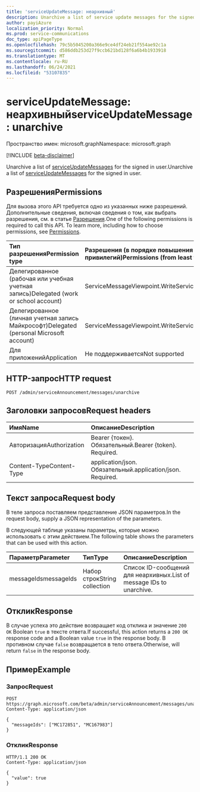 ```yaml
---
title: 'serviceUpdateMessage: неархивный'
description: Unarchive a list of service update messages for the signed in user.
author: payiAzure
localization_priority: Normal
ms.prod: service-communications
doc_type: apiPageType
ms.openlocfilehash: 79c5b5045200a366e9ce4df24eb21f554ae92c1a
ms.sourcegitcommit: d586ddb253d27f9ccb621bd128f6a6b4b1933918
ms.translationtype: MT
ms.contentlocale: ru-RU
ms.lasthandoff: 06/24/2021
ms.locfileid: "53107835"
---
```

# <a name="serviceupdatemessage-unarchive"></a><span data-ttu-id="5fb3c-103">serviceUpdateMessage: неархивный</span><span class="sxs-lookup"><span data-stu-id="5fb3c-103">serviceUpdateMessage: unarchive</span></span>
<span data-ttu-id="5fb3c-104">Пространство имен: microsoft.graph</span><span class="sxs-lookup"><span data-stu-id="5fb3c-104">Namespace: microsoft.graph</span></span>

[!INCLUDE [beta-disclaimer](../../includes/beta-disclaimer.md)]

<span data-ttu-id="5fb3c-105">Unarchive a list of [serviceUpdateMessages](../resources/serviceupdatemessage.md) for the signed in user.</span><span class="sxs-lookup"><span data-stu-id="5fb3c-105">Unarchive a list of [serviceUpdateMessages](../resources/serviceupdatemessage.md) for the signed in user.</span></span>

## <a name="permissions"></a><span data-ttu-id="5fb3c-106">Разрешения</span><span class="sxs-lookup"><span data-stu-id="5fb3c-106">Permissions</span></span>
<span data-ttu-id="5fb3c-p101">Для вызова этого API требуется одно из указанных ниже разрешений. Дополнительные сведения, включая сведения о том, как выбрать разрешения, см. в статье [Разрешения](/graph/permissions-reference).</span><span class="sxs-lookup"><span data-stu-id="5fb3c-p101">One of the following permissions is required to call this API. To learn more, including how to choose permissions, see [Permissions](/graph/permissions-reference).</span></span>

|<span data-ttu-id="5fb3c-109">Тип разрешения</span><span class="sxs-lookup"><span data-stu-id="5fb3c-109">Permission type</span></span>|<span data-ttu-id="5fb3c-110">Разрешения (в порядке повышения привилегий)</span><span class="sxs-lookup"><span data-stu-id="5fb3c-110">Permissions (from least to most privileged)</span></span>|
|:---|:---|
|<span data-ttu-id="5fb3c-111">Делегированное (рабочая или учебная учетная запись)</span><span class="sxs-lookup"><span data-stu-id="5fb3c-111">Delegated (work or school account)</span></span>|<span data-ttu-id="5fb3c-112">ServiceMessageViewpoint.Write</span><span class="sxs-lookup"><span data-stu-id="5fb3c-112">ServiceMessageViewpoint.Write</span></span>|
|<span data-ttu-id="5fb3c-113">Делегированное (личная учетная запись Майкрософт)</span><span class="sxs-lookup"><span data-stu-id="5fb3c-113">Delegated (personal Microsoft account)</span></span>|<span data-ttu-id="5fb3c-114">ServiceMessageViewpoint.Write</span><span class="sxs-lookup"><span data-stu-id="5fb3c-114">ServiceMessageViewpoint.Write</span></span>|
|<span data-ttu-id="5fb3c-115">Для приложений</span><span class="sxs-lookup"><span data-stu-id="5fb3c-115">Application</span></span>|<span data-ttu-id="5fb3c-116">Не поддерживается</span><span class="sxs-lookup"><span data-stu-id="5fb3c-116">Not supported</span></span>|

## <a name="http-request"></a><span data-ttu-id="5fb3c-117">HTTP-запрос</span><span class="sxs-lookup"><span data-stu-id="5fb3c-117">HTTP request</span></span>

<!-- {
  "blockType": "ignored"
}
-->
``` http
POST /admin/serviceAnnouncement/messages/unarchive
```

## <a name="request-headers"></a><span data-ttu-id="5fb3c-118">Заголовки запросов</span><span class="sxs-lookup"><span data-stu-id="5fb3c-118">Request headers</span></span>
|<span data-ttu-id="5fb3c-119">Имя</span><span class="sxs-lookup"><span data-stu-id="5fb3c-119">Name</span></span>|<span data-ttu-id="5fb3c-120">Описание</span><span class="sxs-lookup"><span data-stu-id="5fb3c-120">Description</span></span>|
|:---|:---|
|<span data-ttu-id="5fb3c-121">Авторизация</span><span class="sxs-lookup"><span data-stu-id="5fb3c-121">Authorization</span></span>|<span data-ttu-id="5fb3c-p102">Bearer {токен}. Обязательный.</span><span class="sxs-lookup"><span data-stu-id="5fb3c-p102">Bearer {token}. Required.</span></span>|
|<span data-ttu-id="5fb3c-124">Content-Type</span><span class="sxs-lookup"><span data-stu-id="5fb3c-124">Content-Type</span></span>|<span data-ttu-id="5fb3c-p103">application/json. Обязательный.</span><span class="sxs-lookup"><span data-stu-id="5fb3c-p103">application/json. Required.</span></span>|

## <a name="request-body"></a><span data-ttu-id="5fb3c-127">Текст запроса</span><span class="sxs-lookup"><span data-stu-id="5fb3c-127">Request body</span></span>
<span data-ttu-id="5fb3c-128">В теле запроса поставляем представление JSON параметров.</span><span class="sxs-lookup"><span data-stu-id="5fb3c-128">In the request body, supply a JSON representation of the parameters.</span></span>

<span data-ttu-id="5fb3c-129">В следующей таблице указаны параметры, которые можно использовать с этим действием.</span><span class="sxs-lookup"><span data-stu-id="5fb3c-129">The following table shows the parameters that can be used with this action.</span></span>

|<span data-ttu-id="5fb3c-130">Параметр</span><span class="sxs-lookup"><span data-stu-id="5fb3c-130">Parameter</span></span>|<span data-ttu-id="5fb3c-131">Тип</span><span class="sxs-lookup"><span data-stu-id="5fb3c-131">Type</span></span>|<span data-ttu-id="5fb3c-132">Описание</span><span class="sxs-lookup"><span data-stu-id="5fb3c-132">Description</span></span>|
|:---|:---|:---|
|<span data-ttu-id="5fb3c-133">messageIds</span><span class="sxs-lookup"><span data-stu-id="5fb3c-133">messageIds</span></span>|<span data-ttu-id="5fb3c-134">Набор строк</span><span class="sxs-lookup"><span data-stu-id="5fb3c-134">String collection</span></span>|<span data-ttu-id="5fb3c-135">Список ID-сообщений для неархивных.</span><span class="sxs-lookup"><span data-stu-id="5fb3c-135">List of message IDs to unarchive.</span></span>|

## <a name="response"></a><span data-ttu-id="5fb3c-136">Отклик</span><span class="sxs-lookup"><span data-stu-id="5fb3c-136">Response</span></span>

<span data-ttu-id="5fb3c-137">В случае успеха это действие возвращает код отклика и значение `200 OK` Boolean `true` в тексте ответа.</span><span class="sxs-lookup"><span data-stu-id="5fb3c-137">If successful, this action returns a `200 OK` response code and a Boolean value `true` in the response body.</span></span> <span data-ttu-id="5fb3c-138">В противном случае `false` возвращается в тело ответа.</span><span class="sxs-lookup"><span data-stu-id="5fb3c-138">Otherwise, will return `false` in the response body.</span></span>

## <a name="example"></a><span data-ttu-id="5fb3c-139">Пример</span><span class="sxs-lookup"><span data-stu-id="5fb3c-139">Example</span></span>

### <a name="request"></a><span data-ttu-id="5fb3c-140">Запрос</span><span class="sxs-lookup"><span data-stu-id="5fb3c-140">Request</span></span>
<!-- {
  "blockType": "request",
  "name": "serviceupdatemessage_unarchive"
}
-->
``` http
POST https://graph.microsoft.com/beta/admin/serviceAnnouncement/messages/unarchive
Content-Type: application/json

{
  "messageIds": ["MC172851", "MC167983"]
}
```


### <a name="response"></a><span data-ttu-id="5fb3c-141">Отклик</span><span class="sxs-lookup"><span data-stu-id="5fb3c-141">Response</span></span>
<!-- {
  "blockType": "response",
  "truncated": true,
  "@odata.type": "string"
}
-->
``` http
HTTP/1.1 200 OK
Content-Type: application/json

{
  "value": true
}
```